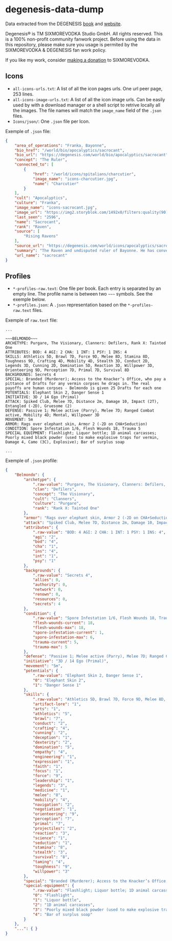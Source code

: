 # degenesis-data-dump

Data extracted from the DEGENESIS [book](https://degenesis.com/downloads/books) and [website](https://degenesis.com).

Degenesis® is TM SIXMOREVODKA Studio GmbH. All rights reserved. This is a 100% non-profit community fanwork project. Before using the data in this repository, please make sure you usage is permited by the SIXMOREVODKA & DEGENESIS fan work policy.

If you like my work, consider [making a donation](https://degenesis.com/support-us) to SIXMOREVODKA.

## Icons

- `all-icons-urls.txt`: A list of all the icon pages urls. One url peer page, 253 lines.
- `all-icons-image-urls.txt`: A list of all the icon image urls. Can be easily used by with a download manager or a shell script to retrive locally all the images. The file names will match the `image_name` field of the `.json` files. 
- `Icons/json/`: One `.json` file per Icon. 

Exemple of `.json` file:

```JSON
{
    "area_of_operations": "Franka, Bayonne",
    "bio_href": "/world/bio/apocalyptics/sacrocant",
    "bio_url": "https://degenesis.com/world/bio/apocalyptics/sacrocant",
    "concept": "The Ruler",
    "connected_to": [
        {
            "href": "/world/icons/spitalians/charcutier",
            "image_name": "icons-charcutier.jpg",
            "name": "Charcutier"
        }
    ],
    "cult": "Apocalyptics",
    "culture": "Franka",
    "image_name": "icons-sacrocant.jpg",
    "image_url": "https://img2.storyblok.com/1492x0/filters:quality(90)/f/72501/2000x2000/d22b457f91/icons-sacrocant.jpg",
    "last_seen": "2596",
    "name": "Sacrocant",
    "rank": "Raven",
    "source": [
        "Rising Ravens"
    ],
    "source_url": "https://degenesis.com/world/icons/apocalyptics/sacrocant",
    "summary": "The Raven and undisputed ruler of Bayonne. He has converted a bogged down Surge Tank in the Rh\u00f4ne swamps into his Flock\u2019s nest.",
    "url_name": "sacrocant"
}
```

## Profiles

- `*-profiles-raw.text`: One file per book. Each entry is separated by an empty line. The profile name is between two `~~~` symbols. See the exemple below.
- `*-profiles.json`: A `.json` representation based on the `*-profiles-raw.text` files. 

Exemple of `raw.text` file:
```
...

~~~BELMONDO~~~
ARCHETYPE: Purgare, The Visionary, Clanners: Defilers, Rank X: Tainted One
ATTRIBUTES: BOD: 4 AGI: 2 CHA: 1 INT: 1 PSY: 1 INS: 4
SKILLS: Athletics 5D, Brawl 7D, Force 9D, Melee 8D, Stamina 8D, Toughness 9D, Crafting 4D, Mobility 4D, Stealth 3D, Conduct 2D, Legends 3D, Cunning 2D, Domination 5D, Reaction 3D, Willpower 3D, Orienteering 9D, Perception 7D, Primal 7D, Survival 8D
BACKGROUNDS: Secrets 4
SPECIAL: Branded (Murderer); Access to the Knacker’s Office, who pay a pittance of Drafts for any vermin corpses he drags in. The real payoffs are human corpses - Belmondo is given 25 Drafts for each one
POTENTIALS: Elephant Skin 2, Danger Sense 1
INITIATIVE: 3D / 14 Ego (Primal)
ATTACK: Spiked Club, Melee 7D, Distance 2m, Damage 10, Impact (2T), Entangled (-2D), Gruesome (2)
DEFENSE: Passive 1; Melee active (Parry), Melee 7D; Ranged Combat active, Mobility 4D; Mental, Willpower 3D
MOVEMENT: 5m
ARMOR: Rags over elephant skin, Armor 2 (-2D on CHA+Seduction)
CONDITION: Spore Infestation 1/6, Flesh Wounds 18, Trauma 5
SPECIAL EQUIPMENT: Flashlight; Liquor bottle; 1D animal carcasses; Poorly mixed black powder (used to make explosive traps for vermin, Damage 4, Camo (3C), Explosive); Bar of surplus soap

...
```

Exemple of `.json` profile:
```JSON
{
    "Belmondo": {
        "archetype": {
            ".raw-value": "Purgare, The Visionary, Clanners: Defilers, Rank X: Tainted One",
            "clan": "Defilers",
            "concept": "The Visionary",
            "cult": "Clanners",
            "culture": "Purgare",
            "rank": "Rank X: Tainted One"
        },
        "armor": "Rags over elephant skin, Armor 2 (-2D on CHA+Seduction)",
        "attack": "Spiked Club, Melee 7D, Distance 2m, Damage 10, Impact (2T), Entangled (-2D), Gruesome (2)",
        "attributes": {
            ".raw-value": "BOD: 4 AGI: 2 CHA: 1 INT: 1 PSY: 1 INS: 4",
            "agi": "2",
            "bod": "4",
            "cha": "1",
            "ins": "4",
            "int": "1",
            "psy": "1"
        },
        "backgrounds": {
            ".raw-value": "Secrets 4",
            "allies": 0,
            "authority": 0,
            "network": 0,
            "renown": 0,
            "resources": 0,
            "secrets": 4
        },
        "condition": {
            ".raw-value": "Spore Infestation 1/6, Flesh Wounds 18, Trauma 5",
            "flesh-wounds-current": 18,
            "flesh-wounds-max": 18,
            "spore-infestation-current": 1,
            "spore-infestation-max": 6,
            "trauma-current": 5,
            "trauma-max": 5
        },
        "defense": "Passive 1; Melee active (Parry), Melee 7D; Ranged Combat active, Mobility 4D; Mental, Willpower 3D",
        "initiative": "3D / 14 Ego (Primal)",
        "movement": "5m",
        "potentials": {
            ".raw-value": "Elephant Skin 2, Danger Sense 1",
            "0": "Elephant Skin 2",
            "1": "Danger Sense 1"
        },
        "skills": {
            ".raw-value": "Athletics 5D, Brawl 7D, Force 9D, Melee 8D, Stamina 8D, Toughness 9D, Crafting 4D, Mobility 4D, Stealth 3D, Conduct 2D, Legends 3D, Cunning 2D, Domination 5D, Reaction 3D, Willpower 3D, Orienteering 9D, Perception 7D, Primal 7D, Survival 8D",
            "artifact-lore": "1",
            "arts": "1",
            "athletics": "5",
            "brawl": "7",
            "conduct": "2",
            "crafting": "4",
            "cunning": "2",
            "deception": "1",
            "dexterity": "2",
            "domination": "5",
            "empathy": "4",
            "engineering": "1",
            "expression": "1",
            "faith": "1",
            "focus": "1",
            "force": "9",
            "leadership": "1",
            "legends": "3",
            "medicine": "1",
            "melee": "8",
            "mobility": "4",
            "navigation": "2",
            "negotiation": "1",
            "orienteering": "9",
            "perception": "7",
            "primal": "7",
            "projectiles": "2",
            "reaction": "3",
            "science": "1",
            "seduction": "1",
            "stamina": "8",
            "stealth": "3",
            "survival": "8",
            "taming": "4",
            "toughness": "9",
            "willpower": "3"
        },
        "special": "Branded (Murderer); Access to the Knacker’s Office, who pay a pittance of Drafts for any vermin corpses he drags in. The real payoffs are human corpses - Belmondo is given 25 Drafts for each one",
        "special-equipment": {
            ".raw-value": "Flashlight; Liquor bottle; 1D animal carcasses; Poorly mixed black powder (used to make explosive traps for vermin, Damage 4, Camo (3C), Explosive); Bar of surplus soap",
            "0": "Flashlight",
            "1": "Liquor bottle",
            "2": "1D animal carcasses",
            "3": "Poorly mixed black powder (used to make explosive traps for vermin, Damage 4, Camo (3C), Explosive)",
            "4": "Bar of surplus soap"
        }
    },
    "...": { }
}
```
